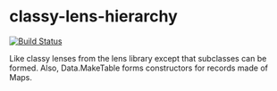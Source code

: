 # classy-lens-hierarchy

[![Build Status](https://travis-ci.org/literate-unitb/classy-lens-hierarchy.svg?branch=master)](https://travis-ci.org/literate-unitb/classy-lens-hierarchy)

Like classy lenses from the lens library except that subclasses can be formed. Also, Data.MakeTable forms constructors for records made of Maps.
